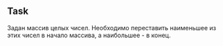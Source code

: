 ## Task
Задан массив целых чисел. Необходимо переставить наименьшее из этих чисел в начало массива, а наибольшее - в конец.
